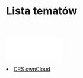 <link type="text/css" rel="stylesheet" href="/docs/assets/css/style.css" />

# Lista tematów
<br/><br/>
<ls>
  <img width="30%" height="30%" src="/docs/assets/images/logoOwnClod.svg"/>
  <li><a href="ownCloudManual.html">CRS ownCloud</a></li>
</ls>


